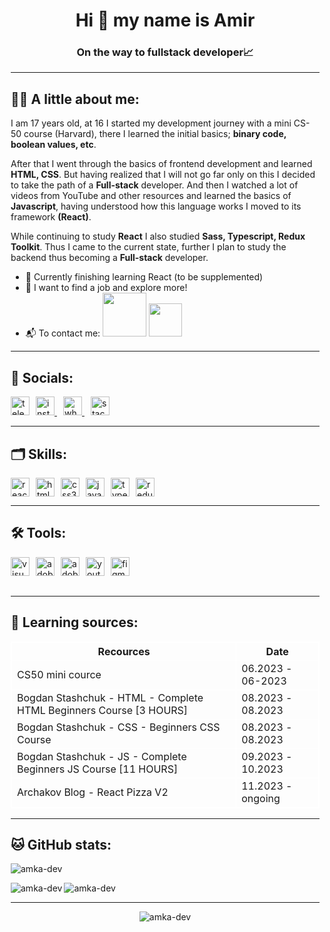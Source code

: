 <div style=" margin-left: 10px; ">
<div><h1 align="center">Hi 👋 my name is Amir</h1>
<h3 align="center">On the way to fullstack developer📈</h3>
</div>
<hr>
<h2 align="left" >👨‍💻 A little about me:</h2>
<p>I am 17 years old, at 16 I started my development journey with a mini CS-50 course (Harvard), there I learned the initial basics; <b>binary code, boolean values, etc</b>.

After that I went through the basics of frontend development and learned <b>HTML, CSS</b>. But having realized that I will not go far only on this I decided to take the path of a <b>Full-stack</b> developer. And then I watched a lot of videos from YouTube and other resources and learned the basics of <b>Javascript</b>, having understood how this language works I moved to its framework <b>(React)</b>.

While continuing to study <b>React</b> I also studied <b>Sass, Typescript, Redux Toolkit</b>. Thus I came to the current state, further I plan to study the backend thus becoming a <b>Full-stack</b> developer.</p>

<ul>
<li>🏁 Currently finishing learning React (to be supplemented)</li>
<li>🔭 I want to find a job and explore more!</li>
<li>📬 To contact me: <img width="70px" src="https://img.shields.io/badge/Telegram-2CA5E0?style=for-the-badge&logo=telegram&logoColor=white" />  <img width="53px" src="https://img.shields.io/badge/Gmail-D14836?style=for-the-badge&logo=gmail&logoColor=white" />

  </li>
</ul>

<div >
<hr>
<h2>🤝 Socials:</h2>
<p>
<a href="https://t.me/amka_dev"><img src="https://img.icons8.com/fluency/48/telegram-app.png" alt="telegram-app"  viewBox="0 0 24 24" width="30px" height="30px"  style=" float: left" > </img> </a>
<a href="https://www.instagram.com/amka_dev/"><img src="https://img.icons8.com/fluency/48/instagram-new.png" alt="instagram-new"  viewBox="0 0 24 24" width="30px" height="30px"  style=" margin-left: 10px" ></img> </a>
<a href="https://wa.me/+905510201707"> <img src="https://img.icons8.com/color/48/whatsapp--v1.png" alt="whatsapp--v1"  viewBox="0 0 24 24" width="30px" height="30px"  style=" margin-left: 10px" ></img> </a>
<a href="[https://wa.me/+905510201707](https://stackoverflow.com/users/23284541/amir-nasifullin)"> <img src="https://img.icons8.com/fluency/48/stackoverflow.png" alt="stackoverflow"  viewBox="0 0 24 24" width="30px" height="30px"  style=" margin-left: 10px" ></img> </a>
</p>
</div>

<div >
<hr>
<h2>🗂 Skills:</h2>
<p>
	<a>
<img src="https://img.icons8.com/external-tal-revivo-color-tal-revivo/48/external-react-a-javascript-library-for-building-user-interfaces-logo-color-tal-revivo.png" alt="react"  viewBox="0 0 24 24" width="30px" height="30px" style=" float: left" ></img>
</a>
<a>
<img src="https://img.icons8.com/color/48/html-5--v1.png" alt="html-5--v1"  width="30px" height="30px" style="margin-left: 10px; float: left" viewBox="0 0 24 24" ></img>
</a>
<a>
<img  src="https://img.icons8.com/color/48/css3.png" alt="css3" width="30px" height="30px" style="margin-left: 10px; float: left" viewBox="0 0 24 24" ></img>
</a>
<a>
<img src="https://img.icons8.com/color/48/javascript--v1.png" alt="javascript--v1" width="30px" height="30px" style="margin-left: 10px; float: left" viewBox="0 0 24 24" ></img>
</a>
<a>
<img src="https://img.icons8.com/color/48/typescript.png" alt="typescript" width="30px" height="30px" style="margin-left: 10px; float: left" viewBox="0 0 24 24" ></img>
</a>
<a>
<img src="https://img.icons8.com/external-tal-revivo-color-tal-revivo/48/external-redux-an-open-source-javascript-library-for-managing-application-state-logo-color-tal-revivo.png" alt="redux" width="30px" height="30px" style="margin-left: 10px" viewBox="0 0 24 24" ></img>
</a>
</p>
</div>

<div >
<hr>
<h2>🛠 Tools:</h2>
<p >
<a><img src="https://img.icons8.com/color/48/visual-studio-code-2019.png" alt="visual-studio-code-2019"  width="30px" height="30px" style=" float: left" viewBox="0 0 24 24" ></img></a>
<a><img src="https://img.icons8.com/color/48/adobe-photoshop--v1.png" alt="adobe-photoshop--v1" width="30px" height="30px" style="margin-left: 10px; float: left" viewBox="0 0 24 24" ></img></a>
<a><img src="https://img.icons8.com/color/48/adobe-illustrator--v1.png" alt="adobe-illustrator--v1" width="30px" height="30px" style="margin-left: 10px;  float: left" viewBox="0 0 24 24" ></a>
<a><img  src="https://img.icons8.com/color/48/youtube-play.png" alt="youtube-play" width="30px" height="30px" style="margin-left: 10px;  float: left" viewBox="0 0 24 24" ></img></a>
<a><img src="https://img.icons8.com/color/48/figma--v1.png" alt="figma--v1" width="30px" height="30px" style="margin-left: 10px; float: left" viewBox="0 0 24 24" ></img></a>
<a><svg width="48" height="48" src="https://img.icons8.com/color/48/windows8.png" alt="windows8" width="30px" height="30px" style="margin-left: 10px" viewBox="0 0 24 24" ></svg></a>
</p>
</div>
<hr>

<div>
<h2>📖 Learning sources: </h2>

<table  style="border: 1px #ffffff solid">
	<thead>
		<tr>
			<th style="border: 1px #ffffff solid">Recources</th>
			<th style="border: 1px #ffffff solid">Date</th>
		</tr>
	</thead>
	<tbody>
		<tr>
			<td style="border: 1px #ffffff solid">CS50 mini cource</td>
			<td style="border: 1px #ffffff solid">06.2023 - 06-2023</td>
		</tr>
		<tr>
			<td style="border: 1px #ffffff solid">Bogdan Stashchuk -  HTML - Complete HTML Beginners Course [3 HOURS]</td>
			<td style="border: 1px #ffffff solid">08.2023 - 08.2023</td>
		</tr>
		<tr>
			<td style="border: 1px #ffffff solid">Bogdan Stashchuk - CSS - Beginners CSS Course</td>
			<td style="border: 1px #ffffff solid">08.2023 - 08.2023</td>
		</tr>
		<tr>
			<td style="border: 1px #ffffff solid">Bogdan Stashchuk - JS - Complete Beginners JS Course [11 HOURS]</td>
			<td style="border: 1px #ffffff solid">09.2023 - 10.2023</td>
		</tr>
		<tr>
			<td style="border: 1px #ffffff solid">Archakov Blog - React Pizza V2 </td>
			<td style="border: 1px #ffffff solid">11.2023 - ongoing</td>
		</tr>
	</tbody>
</table>
<hr>

</div>
<div>
<h2>🐱 GitHub stats: </h2>
<p><img src="http://github-profile-summary-cards.vercel.app/api/cards/profile-details?username=amka-dev&theme=dark" alt="amka-dev" /><p>
<p><img align="left" src="http://github-profile-summary-cards.vercel.app/api/cards/stats?username=amka-dev&theme=dark" alt="amka-dev" /><p>
<p><img  src="http://github-profile-summary-cards.vercel.app/api/cards/most-commit-language?username=amka-dev&theme=dark" alt="amka-dev" /><p>

</div>

<hr>
<p align="center"> <img src="https://komarev.com/ghpvc/?username=amka-dev&label=Profile%20views&color=49d052&style=flat" alt="amka-dev" /> </p>

</div>
